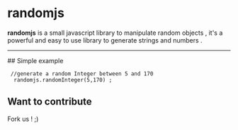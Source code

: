 randomjs
========

**randomjs** is a small javascript library to manipulate random objects , it's a powerful and easy to use library to generate strings and numbers .

<hr>
## Simple example
    
     //generate a random Integer between 5 and 170
      randomjs.randomInteger(5,170) ;
   
## Want to contribute 
Fork us ! ;)

